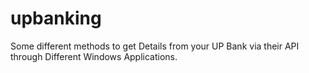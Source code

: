 # upbanking
Some different methods to get Details from your UP Bank via their API through Different Windows Applications.
